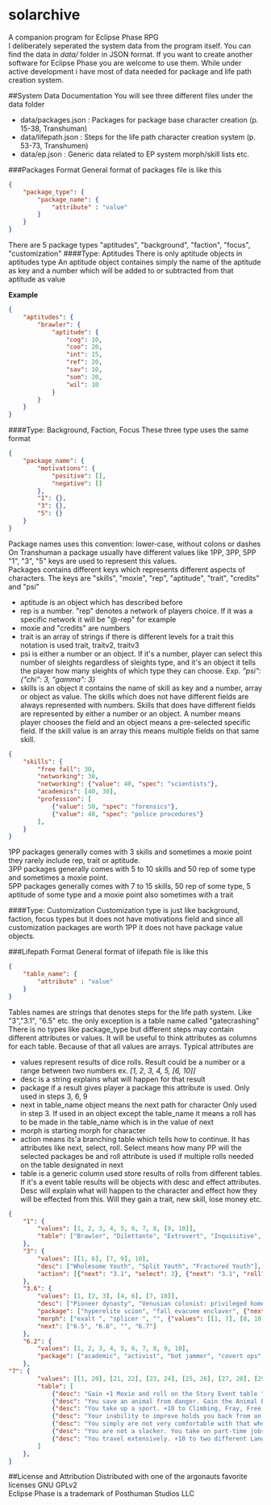 solarchive
==========

A companion program for Eclipse Phase RPG  
I deliberately seperated the system data from the program itself. You can find the data in *data/* folder in JSON format. If you want to create another software for Eclipse Phase you are welcome to use them.
While under active development i have most of data needed for package and life path creation system.  

##System Data Documentation
You will see three different files under the data folder 
+ data/packages.json : Packages for package base character creation (p. 15-38, Transhuman)
+ data/lifepath.json : Steps for the life path character creation system (p. 53-73, Transhumen)
+ data/ep.json : Generic data related to EP system morph/skill lists etc.

###Packages Format
General format of packages file is like this
```json
{
    "package_type": {
        "package_name": {
            "attribute" : "value"
        }
    }
}
```
There are 5 package types "aptitudes", "background", "faction", "focus", "customization"
####Type: Aptitudes
There is only aptitude objects in aptitudes type
An aptitude object containes simply the name of the aptitude as key and a number which will be added to or subtracted from that aptitude as value  
  
**Example**
```json
{
    "aptitudes": {
        "brawler": {
            "aptitude": {
                "cog": 10,
                "coo": 20,
                "int": 15,
                "ref": 20,
                "sav": 10,
                "som": 20,
                "wil": 10
            }
        }
    }
}
```
####Type: Background, Faction, Focus
These three type uses the same format
```json
{
    "package_name": {
        "motivations": {
            "positive": [],
            "negative": []
        },
        "1": {},
        "3": {},
        "5": {}
    }
}
```
Package names uses this convention: lower-case, without colons or dashes  
On Transhuman a package usually have different values like 1PP, 3PP, 5PP "1", "3", "5" keys are used to represent this values.  
Packages contains different keys which represents different aspects of characters. The keys are "skills", "moxie", "rep", "aptitude", "trait", "credits" and "psi"  
+ aptitude is an object which has described before
+ rep is a number. "rep" denotes a network of players choice. If it was a specific network it will be "@-rep" for example
+ moxie and "credits" are numbers
+ trait is an array of strings if there is different levels for a trait this notation is used trait, traitv2, traitv3 
+ psi is either a number or an object. If it's a number, player can select this number of sleights regardless of sleights type, and it's an object it tells the player how many sleights of which type they can choose. Exp. *"psi": {"chi": 3, "gamma": 3}*
+ skills is an object it contains the name of skill as key and a number, array or object as value. The skills which does not have different fields are always represented with numbers. Skills that does have different fields are represented by either a number or an object. A number means player chooses the field and an object means a pre-selected specific field. If the skill value is an array this means multiple fields on that same skill.
```json
{
    "skills": {
        "free fall": 30,
        "networking": 30, 
        "networking": {"value": 40, "spec": "scientists"}, 
        "academics": [40, 30], 
        "profession": [
            {"value": 50, "spec": "forensics"}, 
            {"value": 40, "spec": "police procedures"}
        ],
    }
}
```
  
1PP packages generally comes with 3 skills and sometimes a moxie point they rarely include rep, trait or aptitude.  
3PP packages generally comes with 5 to 10 skills and 50 rep of some type and sometimes a moxie point.  
5PP packages generally comes with 7 to 15 skills, 50 rep of some type, 5 aptitude of some type and a moxie point also sometimes with a trait

####Type: Customization
Customization type is just like background, faction, focus types but it does not have motivations field and since all customization packages are worth 1PP it does not have package value objects.

###Lifepath Format
General format of lifepath file is like this
```json
{
    "table_name": {
        "attribute" : "value"
    }
}
```
Tables names are strings that denotes steps for the life path system. Like "3","3.1", "6.5" etc. the only exception is a table name called "gatecrashing"  
There is no types like package_type but different steps may contain different attributes or values. It will be useful to think attributes as columns for each table. Because of that all values are arrays. Typical attributes are
+ values represent results of dice rolls. Result could be a number or a range between two numbers ex. *[1, 2, 3, 4, 5, [6, 10]]*
+ desc is a string explains what will happen for that result
+ package if a result gives player a package this attribute is used. Only used in steps 3, 6, 9
+ next in table\_name object means the next path for character Only used in step 3. If used in an object except the table\_name it means a roll has to be made in the table\_name which is in the value of next
+ morph is starting morph for character 
+ action means its'a branching table which tells how to continue. It has attributes like next, select, roll. Select means how many PP will the selected packages be and roll attribute is used if multiple rolls needed on the table designated in next
+ table is a generic column used store results of rolls from different tables. If it's a event table results will be objects with desc and effect attributes. Desc will explain what will happen to the character and effect how they will be effected from this. Will they gain a trait, new skill, lose money etc. 
```json
{
    "1": {
        "values": [1, 2, 3, 4, 5, 6, 7, 8, [9, 10]],
        "table": ["Brawler", "Dilettante", "Extrovert", "Inquisitive", "Researcher", "Survivor", "Techie", "Thrill Seeker", "Choose or Re-roll"]
    },
    "3": {
        "values": [[1, 6], [7, 9], 10],
        "desc": ["Wholesome Youth", "Split Youth", "Fractured Youth"],
        "action": [{"next": "3.1", "select": 3}, {"next": "3.1", "roll": 2, "select": 1}, {"next": "3.1", "roll": 3, "select": 1}]
    },
    "3.6": {
        "values": [1, [2, 3], [4, 6], [7, 10]],
        "desc": ["Pioneer dynasty", "Venusian colonist: privileged homesteader", "Venusian colony staff", "Mercurian slave labor"],
        "package": ["hyperelite scion", "fall evacuee enclaver", {"next": "3.10"}, "indenture"],
        "morph": ["exalt ", "splicer ", "", {"values": [[1, 7], [8, 10]], "table":["flat", "case"]}],
        "next": ["6.5", "6.6", "", "6.7"]
    },
    "6.2": {
        "values": [1, 2, 3, 4, 5, 6, 7, 8, 9, 10],
        "package": ["academic", "activist", "bot jammer", "covert ops", "explorer", "genehacker", "hacker", "medic", "scientist", "techie"]
    },
"7": {
        "values": [[1, 20], [21, 22], [23, 24], [25, 26], [27, 28], [29, 30], [31, 32], [33, 34], [35, 36], [37, 38], [39, 40], [41, 42], [43, 44], [45, 46], [47, 48], [49, 50], [51, 52], [53, 54], [55, 56], [57, 58], [59, 60], [61, 62], [63, 64], [65, 66], [67, 68], [69, 70], [71, 72], [73, 74], [75, 76], [77, 78], [79, 80], [81, 82], [83, 84], [85, 86], [87, 88], [89, 90], [91, 92], [93, 94], [95, 96], [97, 98], [99, 100]],
        "table": [
            {"desc": "Gain +1 Moxie and roll on the Story Event table ", "effect": {"moxie": 1, "next": "16"}},
            {"desc": "You save an animal from danger. Gain the Animal Empathy trait ).", "effect": {"trait": "animal empathy"}},
            {"desc": "You take up a sport. +10 to Climbing, Fray, Free Fall, Freerunning, or Swimming.", "effect": {"skills": {"fray": 10}}},
            {"desc": "Your inability to improve holds you back from an important promotion/advancement. Gain the Slow Learner trait ).", "effect": {"trait": "slow learner"}},
            {"desc": "You simply are not very comfortable with that whole resleeving thing. Gain the Morphing Disorder (Level 1) trait ).", "effect": {"trait": "morphing disorder"}},
            {"desc": "You are not a slacker. You take on part-time jobs or additional training. +20 to one skill.", "effect": {"skills": {"any": 20}}},
            {"desc": "You travel extensively. +10 to two different Language skills.", "effect": {"skills": {"language": [10, 10]}}},
        ]
    },
}
```

##License and Attribution
Distributed with one of the argonauts favorite licenses GNU GPLv2  
Eclipse Phase is a trademark of Posthuman Studios LLC
